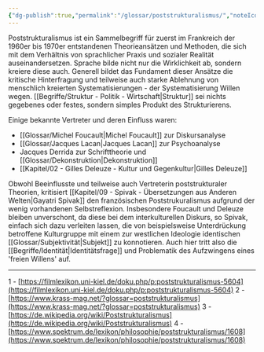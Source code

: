 ```yaml
---
{"dg-publish":true,"permalink":"/glossar/poststrukturalismus/","noteIcon":"3","created":"2023-06-01T01:04:47.408+02:00","updated":"2023-06-04T21:52:46.765+02:00"}
---
```

 

Poststrukturalismus ist ein Sammelbegriff für zuerst im Frankreich der 1960er bis 1970er entstandenen Theorieansätzen und Methoden, die sich mit dem Verhältnis von sprachlicher Praxis und sozialer Realität auseinandersetzen. Sprache bilde nicht nur die Wirklichkeit ab, sondern kreiere diese auch.
Generell bildet das Fundament dieser Ansätze die kritische Hinterfragung und teilweise auch starke Ablehnung von menschlich kreierten Systematisierungen - der Systematisierung Willen wegen. [[Begriffe/Struktur - Politik - Wirtschaft\|Struktur]] sei nichts gegebenes oder festes, sondern simples Produkt des Strukturierens.

Einige bekannte Vertreter und deren Einfluss waren:
-  [[Glossar/Michel Foucault\|Michel Foucault]] zur Diskursanalyse
-  [[Glossar/Jacques Lacan\|Jacques Lacan]] zur Psychoanalyse
-  Jacques Derrida zur Schrifttheorie und [[Glossar/Dekonstruktion\|Dekonstruktion]]
-  [[Kapitel/02 - Gilles Deleuze - Kultur und Gegenkultur\|Gilles Deleuze]] 

Obwohl Beeinflusste und teilweise auch Vertreterin poststrukturaler Theorien, kritisiert [[Kapitel/09 - Spivak - Übersetzungen aus Anderen Welten\|Gayatri Spivak]] den französischen Poststrukuralismus aufgrund der wenig vorhandenen Selbstreflexion. Insbesondere Foucault und Deleuze bleiben unverschont, da diese bei dem interkulturellen Diskurs, so Spivak, einfach sich dazu verleiten lassen, die von beispielsweise Unterdrückung betroffene Kulturgruppe mit einem zur westlichen Ideologie identischen [[Glossar/Subjektivität\|Subjekt]] zu konnotieren. Auch hier tritt also die [[Begriffe/Identität\|Identitätsfrage]] und Problematik des Aufzwingens eines 'freien Willens' auf.


---
1 - [https://filmlexikon.uni-kiel.de/doku.php/p:poststrukturalismus-5604](https://filmlexikon.uni-kiel.de/doku.php/p:poststrukturalismus-5604)
2 - [https://www.krass-mag.net/?glossar=poststrukturalismus](https://www.krass-mag.net/?glossar=poststrukturalismus)
3 - [https://de.wikipedia.org/wiki/Poststrukturalismus](https://de.wikipedia.org/wiki/Poststrukturalismus)
4 - [https://www.spektrum.de/lexikon/philosophie/poststrukturalismus/1608](https://www.spektrum.de/lexikon/philosophie/poststrukturalismus/1608)
